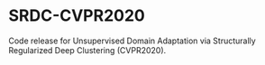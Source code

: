 # SRDC-CVPR2020
Code release for Unsupervised Domain Adaptation via Structurally Regularized Deep Clustering (CVPR2020).

